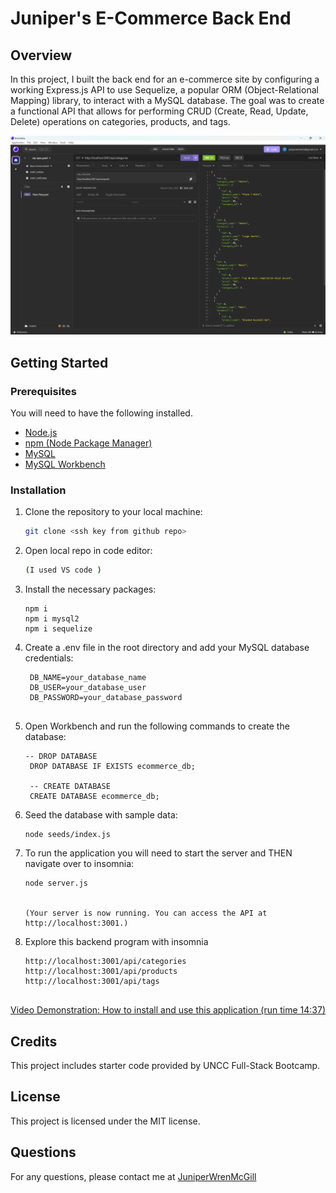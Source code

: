 # Juniper's E-Commerce Back End

## Overview

In this project, I built the back end for an e-commerce site by configuring a working Express.js API to use Sequelize, a popular ORM (Object-Relational Mapping) library, to interact with a MySQL database. The goal was to create a functional API that allows for performing CRUD (Create, Read, Update, Delete) operations on categories, products, and tags.


![Application Screenshot](img/Finished.png)


## Getting Started

### Prerequisites

You will need to have the following installed. 

- [Node.js](https://nodejs.org/)
- [npm (Node Package Manager)](https://www.npmjs.com/)
- [MySQL](https://www.mysql.com/)
- [MySQL Workbench](https://www.mysql.com/products/workbench/)

### Installation

1. Clone the repository to your local machine:

   ```bash
   git clone <ssh key from github repo>

2. Open local repo in code editor:

   ```bash
   (I used VS code )

3. Install the necessary packages:

   ```integrated terminal 
   npm i
   npm i mysql2
   npm i sequelize 

4. Create a .env file in the root directory and add your MySQL database credentials:


   ```env
    DB_NAME=your_database_name
    DB_USER=your_database_user
    DB_PASSWORD=your_database_password


5. Open Workbench and run the following commands to create the database:

   ```workbench
   -- DROP DATABASE
    DROP DATABASE IF EXISTS ecommerce_db;

    -- CREATE DATABASE
    CREATE DATABASE ecommerce_db;

6. Seed the database with sample data:

   ```integrated terminal 
   node seeds/index.js

5. To run the application you will need to start the server and THEN navigate over to insomnia:

   ```integrated terminal 
   node server.js 


   (Your server is now running. You can access the API at http://localhost:3001.)

6. Explore this backend program with insomnia
   ``` insomnia
   http://localhost:3001/api/categories
   http://localhost:3001/api/products
   http://localhost:3001/api/tags

   
[Video Demonstration: How to install and use this application (run time 14:37)](https://drive.google.com/file/d/1Qm9iHSJTSYcPH2uw8vXzzUKeDoYlXRQg/view)

## Credits
This project includes starter code provided by UNCC Full-Stack Bootcamp.

## License
This project is licensed under the MIT license. 

## Questions
For any questions, please contact me at [JuniperWrenMcGill](https://github.com/JuniperWrenMcGill)
